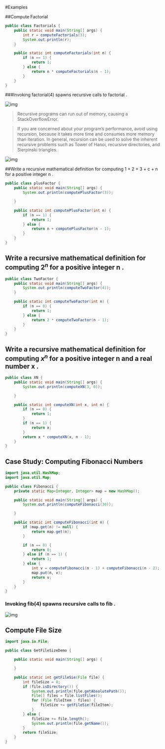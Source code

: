 #Examples

##Compute Factorial

```java
public class Factorials {
    public static void main(String[] args) {
        int r = computeFactorials(3);
        System.out.println(r);
    }

    public static int computeFactorials(int n) {
        if (n == 1) {
            return 1;
        } else {
            return n * computeFactorials(n - 1);
        }
    }
}
```

###Invoking factorial(4)  spawns recursive calls to factorial .

![img](https://lh3.googleusercontent.com/uCTXg_-KLo_jbQcMDO144c42WD5n6V5Ehx1at7wZcXiNZX69CmBIJbUgYGlJ7qETLpb6C0v-0FOMZ4Ged9yjSgE4sl-VFlmWCwvrIPsO7eHXtRI32BnSc4blny3M6wB1XWQqP7Tn44RC3GvaQff7Z_RCg0plNPDD6vku_K47a3CHsQOyNvfoYfIxeNfK1XjrrnOl02JB4WuHryz5CaOqQ3Gm03v0jx96NjjAL8qtwG7pJAc5in6GHkmhBCOboWDw-fiirYduRBCpM0mVGxBBN4c1VbtyrFn_GNb31B1hOB_UXuYgb-Eym6-A4wqLGmQ3Ubc_2SHaIaXfUcF09myJNfIsykUQpVnWnX31Ol9B7xBF4bihcuEJMymUNRuEqrC2oEjBWI-PmeuSOvS-ihlgiN6iuK0hG5GYCr2VtqgGL6ypUCKk8EBsgtwWyCwvTDC-1FN9069Dgqq1-3vyJIPEsVfq7nOOVWp9WapokSJdc08HHuWoGoYQOVzufO6lxQoRkwpj62yGUrd0KlIYjoYpFGNL-lhWQQyxL6WvHpaCqnBc0gK4WoufnE83cDLCBC3qTx4m8UXQVj43WCL4yEFD7DZYdTURhwU0JZBXFrNj22RKveFIt1KQT9tveu7ZdkQ=w1230-h680-no)

> Recursive programs can run out of memory, causing a StackOverflowError.

> If you are concerned about your program’s performance, avoid using recursion, because it takes more time and consumes more memory than iteration. In general, recursion can be used to solve the inherent recursive problems such as Tower of Hanoi, recursive directories, and Sierpinski triangles.

![img](https://lh3.googleusercontent.com/bbiUNEpo-80uRg8FiL7PWZFkU8zbde_rWo0js87s4lRvNBfpgxMD6lavNFRfrFPZ0yxJ2P7ruF0_7VzDX6DwK9Q-PI9jFlVjvzKuYrmlbOF7LoIUVeXkj1VZKORoIqFkqnmxyOZVDyawfxL8A43QEXd4Snt-ty3qaPJ4sSh9iW5diVylzyuz9UWVmA_16hBwFKE6a4X0IeZRuPMrsOIVJxIMCYRzFJrfpuA-GJw-XbAcZr1s0c0AM6QfOX_f33_zD9iiFCC0_AS89mJ-YMnMO0p25m2fulQ3GIhw5RtGhdUfmgjuQxSwuS9ASBqQtX-8gU0g4FZmMFFXo-pbqA44TELKdN5PEfYUH8GmQPUR3T8uXT-KxKRCbCGLd13ZVwr9BRwHyu_j7PbjtZ50ArKq3zgYqibdqU_9YK_yOqrB7--LvWYyUBdLrNFBZPW3p_4oDBfLbOKvKL5-CuKwGuxoGOKeof0FioqC2zWEfwKrUc8H5kKEP8_HHHO_XuvugNdDwpgeYgoyxrbjQ_FYVCUKTJi4uiAIJ-NGx-f0i26deVopcWQU7HiozEzmB1l5grVQ4bz-PaCi5xKn7yGcAre6-icqRkc605VGWL_IF7a4Wv-zKOhzyjKdCBBeBobwOwI=w1568-h1098-no)

##Write a recursive mathematical definition for computing 1 +  2 +  3 + c + n  for a positive integer n .

```java
public class plusFactor {
    public static void main(String[] args) {
        System.out.println(computePlusFactor(3));

    }

    public static int computePlusFactor(int n) {
        if (n == 1) {
            return 1;
        } else {
            return n + computePlusFactor(n - 1);
        }
    }
}
```



## Write a recursive mathematical definition for computing $2^n$  for a positive integer n .

```java
public class TwoFactor {
    public static void main(String[] args) {
        System.out.println(computeTwoFactor(4));
    }

    public static int computeTwoFactor(int n) {
        if (n == 0) {
            return 1;
        } else {
            return 2 * computeTwoFactor(n - 1);
        }
    }
}
```

## Write a recursive mathematical definition for computing $x^n$  for a positive integer n and a real number x .

```java
public class XN {
    public static void main(String[] args) {
        System.out.println(computeXN(3, 0));

    }

    public static int computeXN(int x, int n) {
        if (n == 0) {
            return 1;
        }
        if (n == 1) {
            return x;
        }
        return x * computeXN(x, n - 1);
    }
}
```

## Case Study: Computing Fibonacci Numbers

```java
import java.util.HashMap;
import java.util.Map;

public class Fibonacci {
    private static Map<Integer, Integer> map = new HashMap();

    public static void main(String[] args) {
        System.out.println(computeFibonacci(30));

    }

    public static int computeFibonacci(int n) {
        if (map.get(n) != null) {
            return map.get(n);
        }

        if (n == 0) {
            return 0;
        } else if (n == 1) {
            return 1;
        } else {
            int v = computeFibonacci(n - 1) + computeFibonacci(n - 2);
            map.put(n, v);
            return v;
        }
    }
}
```

### Invoking fib(4)  spawns recursive calls to fib .

![img](https://lh3.googleusercontent.com/_wAOISr3193j1e2UcH5Q_mrJKN2HOpzIpCwMJzRNLATPba9VPau_L5YgqRVdB7t3Nl6oH7yLSTBiYuLweovGP_t0ujT4TMN44ZKmItWePy_z5Myosj9aCDQAKAjcbECVo-LOIWmO9LltWhjZJ_Q2q1UDSFi_KdK4BBivpAEHv_3-vAHSQVVgqXfRGZgNtWuHYOlSCIdht09GUUbnCyNWDL7-_nEz5LTpqb9OJpNGxMqjxUGt6giCKmHfwG6ahjeEMeho8vicqUXhONKYBzN1DAcY_zG8gVWXuoZ_ihA2CQAYa3XQA01hWV7KnXki2cbjjeGGiXiTzfo05X3wLrO1-LXZPXZbN3PXn6UdUn_oR2LrGzImpZNFlR4MbUairsmyTZgQ-pVWUyPfooFHdGGOsI4FChoihyT5uEUwUtXMqq59qiiTdkSUXwWRdBByG7FnB-1lirkJgKpeNFXMaXETk1MpD-35ry5jgloJUaGrnPhFDhgzozbYlpLP7w7Eg0SuQBhLqQiLxoB-egJ0GnJzhBnEKOD9CjLgI5GUufvsF5ggeD-VA7OAbVW942CaW4pKbt7dnVLFnwP3nmLDjTKj3nSx8XJdGxMvg1PhwngZBswLcEbgXEAhKgiKj-hlqx4=w1622-h578-no)

## Compute File Size

```java
import java.io.File;

public class GetFileSizeDemo {

    public static void main(String[] args) {

    }

    public static int getFileSie(File file) {
        int fileSize = 0;
        if (file.isDirectory()) {
            System.out.println(file.getAbsolutePath());
            File[] files = file.listFiles();
            for (File fileItem : files) {
                fileSize += getFileSie(fileItem);
            }
        } else {
            fileSize += file.length();
            System.out.println(file.getName());
        }
        return fileSize;
    }
}
```